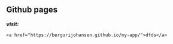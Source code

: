 ## Github pages

***visit:***

``` <a href="https://bergurijohansen.github.io/my-app/">dfds</a> ```

